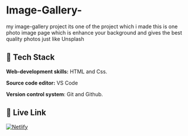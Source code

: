 # Image-Gallery-
my image-gallery project its one of the project which i made
this is one photo image page which is enhance your background and gives the best quality photos just like Unsplash
 ## 🔗 Tech Stack

**Web-development skills:** HTML and Css.

**Source code editor:** VS Code

**Version control system**: Git and Github.

## 🔗 Live Link
 [![Netlify](https://img.shields.io/badge/netlify-%23000000.svg?style=for-the-badge&logo=netlify&logoColor=#00C7B7)](https://image-gallary-dj.netlify.app)
